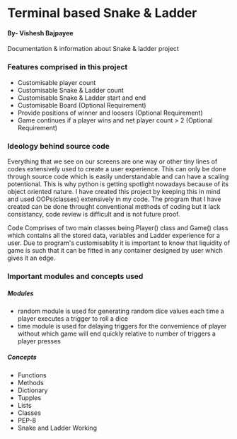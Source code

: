 # Terminal based Snake & Ladder
#### By- Vishesh Bajpayee
Documentation & information about Snake & ladder project 

### Features comprised in this project 
* Customisable player count 
* Customisable Snake & Ladder count
* Customisable Snake & Ladder start and end
* Customisable Board (Optional Requirement)
* Provide positions of winner and loosers (Optional Requirement)
* Game continues if a player wins and net player count > 2 (Optional Requirement)

### Ideology behind source code

Everything that we see on our screens are one way or other tiny lines of codes extensively used to create a user experience. This can only be done through
source code which is easily understandable and can have a scaling potentional. This is why python is getting spotlight nowadays because of its object oriented nature. 
I have created this project by keeping this in mind and used OOPs(classes) extensively in my code.  The program that I have created can be done throught conventional methods of coding but it lack consistancy, code review is difficult and is not future proof. 

Code Comprises of two main classes being Player() class and Game() class which contains all the stored data, variables and  Ladder experience for a user. Due to program's customisablity
it is important to know that liquidity of game is such that it can be fitted in any container designed by user which gives it an edge. 

### Important modules and concepts used 
##### Modules
* random module is used for generating random dice values each time a player executes a trigger to roll a dice
* time module is used for delaying triggers for the convemience of player without which game will end quickly relative to number of triggers a player presses
##### Concepts
* Functions
* Methods  
* Dictionary
* Tupples
* Lists
* Classes
* PEP-8
* Snake and Ladder Working
